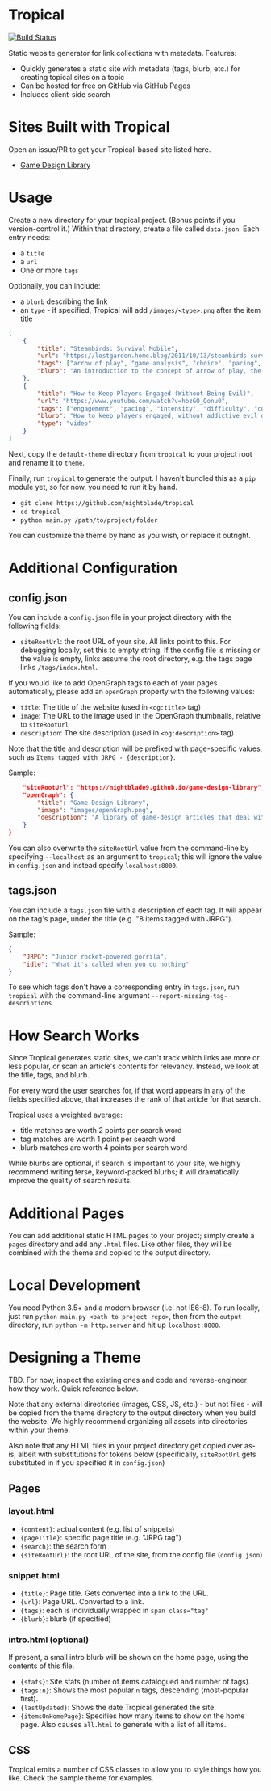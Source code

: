 # Tropical

[![Build Status](https://travis-ci.com/nightblade9/tropical.svg?branch=main)](https://travis-ci.com/nightblade9/tropical)

Static website generator for link collections with metadata. Features:

- Quickly generates a static site with metadata (tags, blurb, etc.) for creating topical sites on a topic
- Can be hosted for free on GitHub via GitHub Pages
- Includes client-side search

# Sites Built with Tropical

Open an issue/PR to get your Tropical-based site listed here.
 
- [Game Design Library](https://nightblade9.github.io/game-design-library)

# Usage

Create a new directory for your tropical project. (Bonus points if you version-control it.) Within that directory, create a file called `data.json`. Each entry needs:

- a `title`
- a `url`
- One or more `tags`

Optionally, you can include:
- a `blurb` describing the link
- an `type` - if specified, Tropical will add `/images/<type>.png` after the item title 

```json
[
    {
        "title": "Steambirds: Survival Mobile",
        "url": "https://lostgarden.home.blog/2011/10/13/steambirds-survival-mobile/",
        "tags": ["arrow of play", "game analysis", "choice", "pacing", "goals"],
        "blurb": "An introduction to the concept of arrow of play, the property of systems that always move the player forward (such as hunger in roguelikes)."
    },
    {
        "title": "How to Keep Players Engaged (Without Being Evil)",
        "url": "https://www.youtube.com/watch?v=hbzGO_Qonu0",
        "tags": ["engagement", "pacing", "intensity", "difficulty", "core loop", "goals"],
        "blurb": "How to keep players engaged, without addictive evil design?",
        "type": "video"
    }
]
```

Next, copy the `default-theme` directory from `tropical` to your project root and rename it to `theme`.

Finally, run `tropical` to generate the output.  I haven't bundled this as a `pip` module yet, so for now, you need to run it by hand.

- `git clone https://github.com/nightblade/tropical`
- `cd tropical`
- `python main.py /path/to/project/folder`

You can customize the theme by hand as you wish, or replace it outright.

# Additional Configuration

## config.json

You can include a `config.json` file in your project directory with the following fields:

- `siteRootUrl`: the root URL of your site. All links point to this. For debugging locally, set this to empty string. If the config file is missing or the value is empty, links assume the root directory, e.g. the tags page links `/tags/index.html`.

If you would like to add OpenGraph tags to each of your pages automatically, please add an `openGraph` property with the following values:

- `title`: The title of the website (used in `<og:title>` tag)
- `image`: The URL to the image used in the OpenGraph thumbnails, relative to `siteRootUrl`
- `description`: The site description (used in `<og:description>` tag)

Note that the title and description will be prefixed with page-specific values, such as `Items tagged with JRPG - {description}`.

Sample:

```json
    "siteRootUrl": "https://nightblade9.github.io/game-design-library",
    "openGraph": {
        "title": "Game Design Library",
        "image": "images/openGraph.png",
        "description": "A library of game-design articles that deal with topics like lives, balancing difficulty, perfecting your core loop, loot-boxes, and player experience"
    }
}
```

You can also overwrite the `siteRootUrl` value from the command-line by specifying `--localhost` as an argument to `tropical`; this will ignore the value in `config.json` and instead specify `localhost:8000`.

## tags.json

You can include a `tags.json` file with a description of each tag. It will appear on the tag's page, under the title (e.g. "8 items tagged with JRPG").

Sample:

```json
{
    "JRPG": "Junior rocket-powered gorrila",
    "idle": "What it's called when you do nothing"
}
```

To see which tags don't have a corresponding entry in `tags.json`, run `tropical` with the command-line argument `--report-missing-tag-descriptions`

# How Search Works

Since Tropical generates static sites, we can't track which links are more or less popular, or scan an article's contents for relevancy. Instead, we look at the title, tags, and blurb. 

For every word the user searches for, if that word appears in any of the fields specified above, that increases the rank of that article for that search.

Tropical uses a weighted average:
- title matches are worth 2 points per search word
- tag matches are worth 1 point per search word
- blurb matches are worth 4 points per search word

While blurbs are optional, if search is important to your site, we highly recommend writing terse, keyword-packed blurbs; it will dramatically improve the quality of search results.

# Additional Pages

You can add additional static HTML pages to your project; simply create a `pages` directory and add any `.html` files. Like other files, they will be combined with the theme and copied to the output directory.

# Local Development

You need Python 3.5+ and a modern browser (i.e. not IE6-8). To run locally, just run `python main.py <path to project repo>`, then from the `output` directory, run `python -m http.server` and hit up `localhost:8000`.

# Designing a Theme

TBD. For now, inspect the existing ones and code and reverse-engineer how they work. Quick reference below.

Note that any external directories (images, CSS, JS, etc.) - but not files - will be copied from the theme directory to the output directory when you build the website. We highly recommend organizing all assets into directories within your theme.

Also note that any HTML files in your project directory get copied over as-is, albeit with substitutions for tokens below (specifically, `siteRootUrl` gets substituted in if you specified it in `config.json`)

## Pages

### layout.html

- `{content}`: actual content (e.g. list of snippets)
- `{pageTitle}`: specific page title (e.g. "JRPG tag")
- `{search}`: the search form
- `{siteRootUrl}`: the root URL of the site, from the config file (`config.json`)

### snippet.html

- `{title}`: Page title. Gets converted into a link to the URL.
- `{url}`: Page URL. Converted to a link.
- `{tags}`: each is individually wrapped in `span class="tag"`
- `{blurb}`: blurb (if specified)

### intro.html (optional)

If present, a small intro blurb will be shown on the home page, using the contents of this file. 

- `{stats}`: Site stats (number of items catalogued and number of tags).
- `{tags:n}`: Shows the most popular `n` tags, descending (most-popular first).
- `{lastUpdated}`: Shows the date Tropical generated the site.
- `{itemsOnHomePage}`: Specifies how many items to show on the home page. Also causes `all.html` to generate with a list of all items.

## CSS

Tropical emits a number of CSS classes to allow you to style things how you like. Check the sample theme for examples.